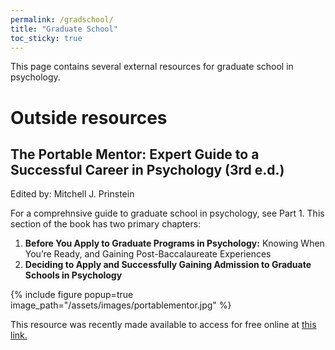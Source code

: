 ```yaml
---
permalink: /gradschool/
title: "Graduate School"
toc_sticky: true
---
```


This page contains several external resources for graduate school in psychology.

# Outside resources 

## The Portable Mentor: Expert Guide to a Successful Career in Psychology (3rd e.d.)
Edited by: Mitchell J. Prinstein

For a comprehnsive guide to graduate school in psychology, see Part 1. This section of the book has two primary chapters:
1. **Before You Apply to Graduate Programs in Psychology:** Knowing When You’re Ready, and Gaining Post-Baccalaureate Experiences
2. **Deciding to Apply and Successfully Gaining Admission to Graduate Schools in Psychology**

{% include figure popup=true image_path="/assets/images/portablementor.jpg" %}

This resource was recently made available to access for free online at [this link.](https://www.cambridge.org/core/books/portable-mentor/ECDDAE8E98903C16930434A5905F7273)




